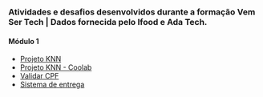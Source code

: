 ### Atividades e desafios desenvolvidos durante a formação Vem Ser Tech | Dados fornecida pelo Ifood e Ada Tech.

#### Módulo 1
- [Projeto KNN](https://github.com/gustavoaamorim/vemsertech-dados-ifood-ada/tree/main/Logica_de_Programacao_1/desafio_knn)
- [Projeto KNN - Coolab](https://colab.research.google.com/drive/1v1-4WYy5Jwl1pYYWEnXChwptVwlCvS_v?usp=sharing)
- [Validar CPF](https://github.com/gustavoaamorim/vemsertech-dados-ifood-ada/blob/main/Logica_de_Programacao_1/exercicio_validar_cpf.ipynb)
- [Sistema de entrega](https://github.com/gustavoaamorim/vemsertech-dados-ifood-ada/blob/main/Logica_de_Programacao_1/exercicio_sistema_entrega.ipynb)

